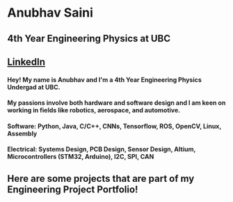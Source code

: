 # Anubhav Saini

## 4th Year Engineering Physics at UBC

## [LinkedIn](https://www.linkedin.com/in/anubhavsainiubc/_)

#### Hey! My name is Anubhav and I'm a **4th Year Engineering Physics Undergad** at UBC.
#### My passions involve both hardware and software design and I am keen on working in fields like robotics, aerospace, and automotive.

#### **Software:** Python, Java, C/C++, CNNs, Tensorflow, ROS, OpenCV, Linux, Assembly
#### **Electrical:** Systems Design, PCB Design, Sensor Design, Altium, Microcontrollers (STM32, Arduino), I2C, SPI, CAN

## Here are some projects that are part of my Engineering Project Portfolio!


